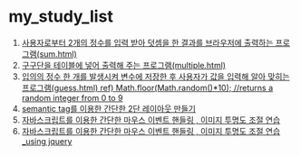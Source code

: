 # my_study_list
<ol>
  <li><a href="https://kum4950.github.io/WebFrontEnd_Study/sum.html"">
    사용자로부터 2개의 정수를 입력 받아 덧셈을 한 결과를 브라우저에 출력하는 프로그램(sum.html)</a></li>
  <li><a href="https://kum4950.github.io/WebFrontEnd_Study/multiple.html"">
    구구단을 테이블에 넣어 출력해 주는 프로그램(multiple.html)</a></li>
  <li><a href="https://kum4950.github.io/WebFrontEnd_Study/guess.html"">
    입의의 정수 한 개를 발생시켜 변수에 저장한 후 사용자가  값을 입력해 알아 맞히는 프로그램(guess.html)
		ref) Math.floor(Math.random()*10); //returns a random integer from 0 to 9</a></li>
  <li><a href="https://kum4950.github.io/WebFrontEnd_Study/UsingSemantic.html""> semantic tag를 이용한 간단한 2단 레이아웃 만들기</a></li>
  <li><a href="https://kum4950.github.io/WebFrontEnd_Study/EventHandling(todayfood)/todayMenu.html""> 자바스크립트를 이용한 간단한 마우스 이벤트 핸들링 , 이미지 투명도 조절 연습</a></li>
  <li><a href="https://kum4950.github.io/WebFrontEnd_Study/EventHandling(todayfood)/todaymenu_using_jquery.html""> 자바스크립트를 이용한 간단한 마우스 이벤트 핸들링 , 이미지 투명도 조절 연습_using jquery</a></li>
</ol>
